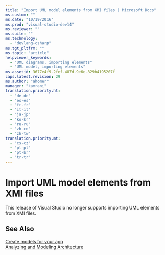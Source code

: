 ```yaml
---
title: "Import UML model elements from XMI files | Microsoft Docs"
ms.custom: ""
ms.date: "10/19/2016"
ms.prod: "visual-studio-dev14"
ms.reviewer: ""
ms.suite: ""
ms.technology: 
  - "devlang-csharp"
ms.tgt_pltfrm: ""
ms.topic: "article"
helpviewer_keywords: 
  - "UML diagrams, importing elements"
  - "UML model, importing elements"
ms.assetid: 3677e4f9-2fef-487d-9e6e-829b4195207f
caps.latest.revision: 29
ms.author: "ahomer"
manager: "kamrani"
translation.priority.ht: 
  - "de-de"
  - "es-es"
  - "fr-fr"
  - "it-it"
  - "ja-jp"
  - "ko-kr"
  - "ru-ru"
  - "zh-cn"
  - "zh-tw"
translation.priority.mt: 
  - "cs-cz"
  - "pl-pl"
  - "pt-br"
  - "tr-tr"
---
```

# Import UML model elements from XMI files
This release of Visual Studio no longer supports importing UML elements from XMI files.  
  
## See Also  
 [Create models for your app](../modeling/create-models-for-your-app.md)   
 [Analyzing and Modeling Architecture](../modeling/analyze-and-model-your-architecture.md)